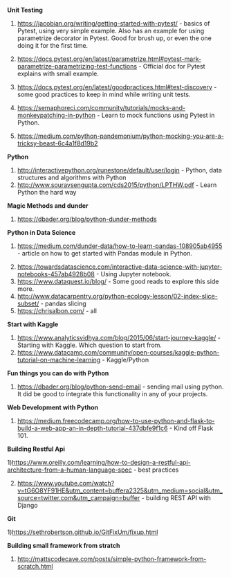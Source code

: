 **Unit Testing**

1) https://jacobian.org/writing/getting-started-with-pytest/ - basics of Pytest, using very simple example. Also has an example
for using parametrize decorator in Pytest. Good for brush up, or even the one doing it for the first time.

2) https://docs.pytest.org/en/latest/parametrize.html#pytest-mark-parametrize-parametrizing-test-functions - Official doc 
for Pytest explains with small example.

3) https://docs.pytest.org/en/latest/goodpractices.html#test-discovery - some good practices to keep in mind while writing
unit tests.

4) https://semaphoreci.com/community/tutorials/mocks-and-monkeypatching-in-python - Learn to mock functions using Pytest in Python.

5) https://medium.com/python-pandemonium/python-mocking-you-are-a-tricksy-beast-6c4a1f8d19b2


**Python**

1) http://interactivepython.org/runestone/default/user/login - Python, data structures and algorithms with Python
2) http://www.souravsengupta.com/cds2015/python/LPTHW.pdf -   Learn Python the hard way

  **Magic Methods and dunder**
  1) https://dbader.org/blog/python-dunder-methods


**Python in Data Science**

1. https://medium.com/dunder-data/how-to-learn-pandas-108905ab4955 - article on how to get started with Pandas module in Python.
2) https://towardsdatascience.com/interactive-data-science-with-jupyter-notebooks-457ab4928b08 - Using Jupyter notebook.
3) https://www.dataquest.io/blog/ - Some good reads to explore this side more.
4) http://www.datacarpentry.org/python-ecology-lesson/02-index-slice-subset/ - pandas slicing
5) https://chrisalbon.com/ - all


**Start with Kaggle**

1) https://www.analyticsvidhya.com/blog/2015/06/start-journey-kaggle/ - Starting with Kaggle. Which question to start from.
2) https://www.datacamp.com/community/open-courses/kaggle-python-tutorial-on-machine-learning - Kaggle/Python


**Fun things you can do with Python**

1) https://dbader.org/blog/python-send-email - sending mail using python. It did be good to integrate this functionality in any of your projects. 

**Web Development with Python**

1) https://medium.freecodecamp.org/how-to-use-python-and-flask-to-build-a-web-app-an-in-depth-tutorial-437dbfe9f1c6 - Kind off Flask 101. 


**Building Restful Api**

1)https://www.oreilly.com/learning/how-to-design-a-restful-api-architecture-from-a-human-language-spec - best practices

2) https://www.youtube.com/watch?v=tG6O8YF91HE&utm_content=buffera2325&utm_medium=social&utm_source=twitter.com&utm_campaign=buffer - building REST API with Django

**Git**

1)https://sethrobertson.github.io/GitFixUm/fixup.html

**Building small framework from stratch**

1) http://mattscodecave.com/posts/simple-python-framework-from-scratch.html
